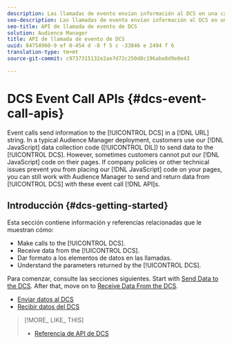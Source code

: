 ```yaml
---
description: Las llamadas de evento envían información al DCS en una cadena URL. En una implementación típica de Audience Manager, los clientes utilizan nuestro código de recopilación de datos JavaScript (DIL) para enviar datos al DCS. Sin embargo, a veces los clientes no pueden colocar nuestro código JavaScript en sus páginas. Si las políticas de la empresa u otros problemas técnicos impiden colocar el código JavaScript en las páginas, aún puede trabajar con Audience Manager para enviar y devolver datos del DCS con estas API de llamada de evento.
seo-description: Las llamadas de evento envían información al DCS en una cadena URL. En una implementación típica de Audience Manager, los clientes utilizan nuestro código de recopilación de datos JavaScript (DIL) para enviar datos al DCS. Sin embargo, a veces los clientes no pueden colocar nuestro código JavaScript en sus páginas. Si las políticas de la empresa u otros problemas técnicos impiden colocar el código JavaScript en las páginas, aún puede trabajar con Audience Manager para enviar y devolver datos del DCS con estas API de llamada de evento.
seo-title: API de llamada de evento de DCS
solution: Audience Manager
title: API de llamada de evento de DCS
uuid: 84754960-9 ef 0-454 d -8 f 5 c -33846 e 2494 f 6
translation-type: tm+mt
source-git-commit: c9737315132e2ae7d72c250d8c196abe8d9e0e43

---
```



# DCS Event Call APIs {#dcs-event-call-apis}

Event calls send information to the [!UICONTROL DCS] in a [!DNL URL] string. In a typical Audience Manager deployment, customers use our [!DNL JavaScript] data collection code ([!UICONTROL DIL]) to send data to the [!UICONTROL DCS]. However, sometimes customers cannot put our [!DNL JavaScript] code on their pages. If company policies or other technical issues prevent you from placing our [!DNL JavaScript] code on your pages, you can still work with Audience Manager to send and return data from [!UICONTROL DCS] with these event call [!DNL API]s.

## Introducción {#dcs-getting-started}

Esta sección contiene información y referencias relacionadas que le muestran cómo:

* Make calls to the [!UICONTROL DCS].
* Receive data from the [!UICONTROL DCS].
* Dar formato a los elementos de datos en las llamadas.
* Understand the parameters returned by the [!UICONTROL DCS].

Para comenzar, consulte las secciones siguientes. Start with [Send Data to the DCS](../../../api/dcs-intro/dcs-event-calls/dcs-url-send.md). After that, move on to [Receive Data From the DCS](../../../api/dcs-intro/dcs-event-calls/dcs-url-receive.md).

* [Enviar datos al DCS](dcs-url-send.md)
* [Recibir datos del DCS](dcs-url-receive.md)

>[!MORE_ LIKE_ THIS]
>
>* [Referencia de API de DCS](../../../api/dcs-intro/dcs-api-reference/dcs-api-methods.md)

